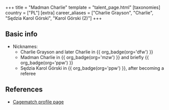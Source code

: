 +++
title = "Madman Charlie"
template = "talent_page.html"
[taxonomies]
country = ["PL"]
[extra]
career_aliases = ["Charlie Grayson", "Charlie", "Sędzia Karol Górski", "Karol Górski (2)"]
+++

## Basic info

* Nicknames:
  - Charlie Grayson and later Charlie in {{ org_badge(org='dfw') }}
  - Madman Charlie in {{ org_badge(org='mzw') }} and briefly {{ org_badge(org='ppw') }}
  - Sędzia Karol Górski in {{ org_badge(org='ppw') }}, after becoming a referee

## References

* [Cagematch profile page](https://www.cagematch.net/?id=2&nr=24865)
